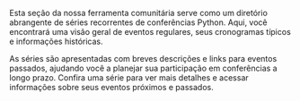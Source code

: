 Esta seção da nossa ferramenta comunitária serve como um diretório abrangente de séries recorrentes de conferências Python. Aqui, você encontrará uma visão geral de eventos regulares, seus cronogramas típicos e informações históricas.

As séries são apresentadas com breves descrições e links para eventos passados, ajudando você a planejar sua participação em conferências a longo prazo.
Confira uma série para ver mais detalhes e acessar informações sobre seus eventos próximos e passados.
